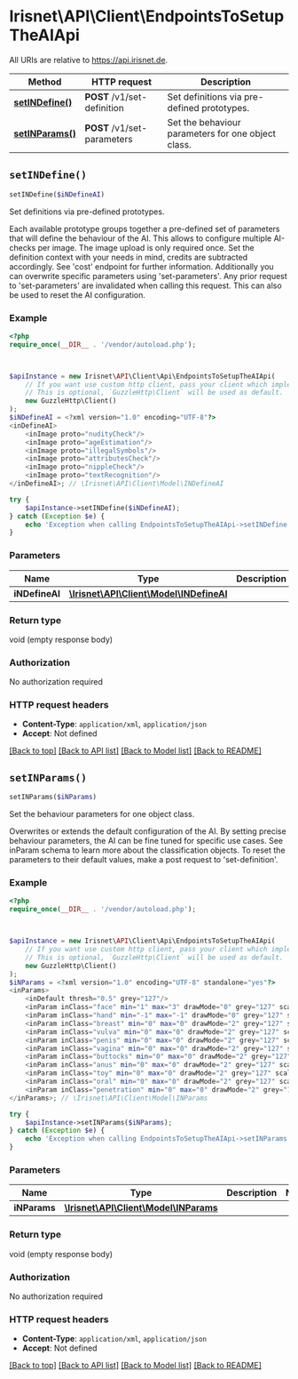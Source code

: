 # Irisnet\API\Client\EndpointsToSetupTheAIApi

All URIs are relative to https://api.irisnet.de.

Method | HTTP request | Description
------------- | ------------- | -------------
[**setINDefine()**](EndpointsToSetupTheAIApi.md#setINDefine) | **POST** /v1/set-definition | Set definitions via pre-defined prototypes.
[**setINParams()**](EndpointsToSetupTheAIApi.md#setINParams) | **POST** /v1/set-parameters | Set the behaviour parameters for one object class.


## `setINDefine()`

```php
setINDefine($iNDefineAI)
```

Set definitions via pre-defined prototypes.

Each available prototype groups together a pre-defined set of parameters that will define the behaviour of the AI. This allows to configure multiple AI-checks per image. The image upload is only required once. Set the definition context with your needs in mind, credits are subtracted accordingly. See 'cost' endpoint for further information. Additionally you can overwrite specific parameters using 'set-parameters'. Any prior request to 'set-parameters' are invalidated when calling this request. This can also be used to reset the AI configuration.

### Example

```php
<?php
require_once(__DIR__ . '/vendor/autoload.php');



$apiInstance = new Irisnet\API\Client\Api\EndpointsToSetupTheAIApi(
    // If you want use custom http client, pass your client which implements `GuzzleHttp\ClientInterface`.
    // This is optional, `GuzzleHttp\Client` will be used as default.
    new GuzzleHttp\Client()
);
$iNDefineAI = <?xml version="1.0" encoding="UTF-8"?>
<inDefineAI>
	<inImage proto="nudityCheck"/>
	<inImage proto="ageEstimation"/>
	<inImage proto="illegalSymbols"/>
	<inImage proto="attributesCheck"/>
	<inImage proto="nippleCheck"/>
	<inImage proto="textRecognition"/>
</inDefineAI>; // \Irisnet\API\Client\Model\INDefineAI

try {
    $apiInstance->setINDefine($iNDefineAI);
} catch (Exception $e) {
    echo 'Exception when calling EndpointsToSetupTheAIApi->setINDefine: ', $e->getMessage(), PHP_EOL;
}
```

### Parameters

Name | Type | Description  | Notes
------------- | ------------- | ------------- | -------------
 **iNDefineAI** | [**\Irisnet\API\Client\Model\INDefineAI**](../Model/INDefineAI.md)|  |

### Return type

void (empty response body)

### Authorization

No authorization required

### HTTP request headers

- **Content-Type**: `application/xml`, `application/json`
- **Accept**: Not defined

[[Back to top]](#) [[Back to API list]](../../README.md#endpoints)
[[Back to Model list]](../../README.md#models)
[[Back to README]](../../README.md)

## `setINParams()`

```php
setINParams($iNParams)
```

Set the behaviour parameters for one object class.

Overwrites or extends the default configuration of the AI. By setting precise behaviour parameters, the AI can be fine tuned for specific use cases. See inParam schema to learn more about the classification objects. To reset the parameters to their default values, make a post request to 'set-definition'.

### Example

```php
<?php
require_once(__DIR__ . '/vendor/autoload.php');



$apiInstance = new Irisnet\API\Client\Api\EndpointsToSetupTheAIApi(
    // If you want use custom http client, pass your client which implements `GuzzleHttp\ClientInterface`.
    // This is optional, `GuzzleHttp\Client` will be used as default.
    new GuzzleHttp\Client()
);
$iNParams = <?xml version="1.0" encoding="UTF-8" standalone="yes"?>
<inParams>
	<inDefault thresh="0.5" grey="127"/>
	<inParam inClass="face" min="1" max="3" drawMode="0" grey="127" scale="1.0" severity="100"/>
	<inParam inClass="hand" min="-1" max="-1" drawMode="0" grey="127" scale="1.0" severity="100"/>
	<inParam inClass="breast" min="0" max="0" drawMode="2" grey="127" scale="1.0" severity="100"/>
	<inParam inClass="vulva" min="0" max="0" drawMode="2" grey="127" scale="1.0" severity="100"/>
	<inParam inClass="penis" min="0" max="0" drawMode="2" grey="127" scale="1.0" severity="100"/>
	<inParam inClass="vagina" min="0" max="0" drawMode="2" grey="127" scale="1.0" severity="100"/>
	<inParam inClass="buttocks" min="0" max="0" drawMode="2" grey="127" scale="1.0" severity="100"/>
	<inParam inClass="anus" min="0" max="0" drawMode="2" grey="127" scale="1.0" severity="100"/>
	<inParam inClass="toy" min="0" max="0" drawMode="2" grey="127" scale="1.0" severity="100"/>
	<inParam inClass="oral" min="0" max="0" drawMode="2" grey="127" scale="1.0" severity="100"/>
	<inParam inClass="penetration" min="0" max="0" drawMode="2" grey="127" scale="1.0" severity="100"/>
</inParams>; // \Irisnet\API\Client\Model\INParams

try {
    $apiInstance->setINParams($iNParams);
} catch (Exception $e) {
    echo 'Exception when calling EndpointsToSetupTheAIApi->setINParams: ', $e->getMessage(), PHP_EOL;
}
```

### Parameters

Name | Type | Description  | Notes
------------- | ------------- | ------------- | -------------
 **iNParams** | [**\Irisnet\API\Client\Model\INParams**](../Model/INParams.md)|  |

### Return type

void (empty response body)

### Authorization

No authorization required

### HTTP request headers

- **Content-Type**: `application/xml`, `application/json`
- **Accept**: Not defined

[[Back to top]](#) [[Back to API list]](../../README.md#endpoints)
[[Back to Model list]](../../README.md#models)
[[Back to README]](../../README.md)
